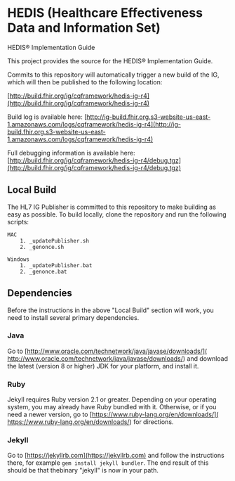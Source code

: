 # HEDIS (Healthcare Effectiveness Data and Information Set)

HEDIS® Implementation Guide

This project provides the source for the HEDIS® Implementation Guide.

Commits to this repository will automatically trigger a new build of the IG, which will then be published to the following location:

[http://build.fhir.org/ig/cqframework/hedis-ig-r4](http://build.fhir.org/ig/cqframework/hedis-ig-r4)

Build log is available here:
[http://ig-build.fhir.org.s3-website-us-east-1.amazonaws.com/logs/cqframework/hedis-ig-r4](http://ig-build.fhir.org.s3-website-us-east-1.amazonaws.com/logs/cqframework/hedis-ig-r4)

Full debugging information is available here:
[http://build.fhir.org/ig/cqframework/hedis-ig-r4/debug.tgz](http://build.fhir.org/ig/cqframework/hedis-ig-r4/debug.tgz)

## Local Build

The HL7 IG Publisher is committed to this repository to make building as easy as possible. To build locally, clone the repository and run the following scripts:

    MAC
        1. _updatePublisher.sh
        2. _genonce.sh

    Windows
        1. _updatePublisher.bat
        2. _genonce.bat

## Dependencies

Before the instructions in the above "Local Build" section will work, you
need to install several primary dependencies.

### Java

Go to [http://www.oracle.com/technetwork/java/javase/downloads/](
http://www.oracle.com/technetwork/java/javase/downloads/) and download the
latest (version 8 or higher) JDK for your platform, and install it.

### Ruby

Jekyll requires Ruby version 2.1 or greater.  Depending on your operating
system, you may already have Ruby bundled with it.  Otherwise, or if you
need a newer version, go to [https://www.ruby-lang.org/en/downloads/](
https://www.ruby-lang.org/en/downloads/) for directions.

### Jekyll

Go to [https://jekyllrb.com](https://jekyllrb.com) and follow the
instructions there, for example `gem install jekyll bundler`.  The end
result of this should be that thebinary "jekyll" is now in your path.
